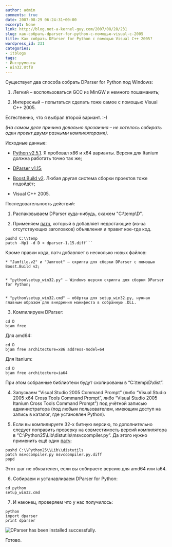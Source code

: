 ```yaml
---
author: admin
comments: true
date: 2007-08-29 06:24:31+00:00
excerpt: None
link: http://blog.not-a-kernel-guy.com/2007/08/28/231
slug: как-собрать-dparser-for-python-с-помощью-visual-c-2005
title: Как собрать DParser for Python с помощью Visual C++ 2005?
wordpress_id: 231
categories:
- itblogs
tags:
- Инструменты
- Win32.Utf8
---
```


Существует два способа собрать DParser for Python под Windows:




	
  1. Легкий – воспользоваться GCC из MinGW и немного пошаманить;

	
  2. Интересный – попытаться сделать тоже самое с помощью Visual C++ 2005. 



Естественно, что я выбрал второй вариант. :-) 

_(На самом деле причина довольно прозаична – не хотелось собирать один проект двумя разными компиляторами)._

Исходные данные:




	
  * [Python v2.5.1](http://www.python.org). Я пробовал x86 и x64 варианты. Версия для Itanium должна работать точно так же;

	
  * [DParser v1.15](http://dparser.sourceforge.net);

	
  * [Boost.Build v2](http://www.boost.org/tools/build/v2/index.html). Любая другая система сборки проектов тоже подойдёт;

	
  * Visual C++ 2005.



Последовательность действий:


	
  1. Распаковываем DParser куда-нибудь, скажем "C:\temp\D".


	
  2. Применяем [патч](http://blog.not-a-kernel-guy.com/wp-content/uploads/2007/08/dparser-1.15.diff), который в добавляет недостающие (из-за отсутствующих заголовков) объявления и правит кое-где код.



```no-highlight
pushd C:\\temp
patch -Np1 -d D < dparser-1.15.diff```
```



Кроме правки кода, патч добавляет в несколько новых файлов:

	
    * "Jamfile.v2" и "Jamroot" – скрипты для сборки DParser с помошью Boost.Build v2;

	
    * "python\setup_win32.py" – Windows версия скрипта для сборки DParser for Python;

	
    * "python\setup_win32.cmd" – обёртка для setup_win32.py, нужная главным образом для внедрения манифеста в собранную .DLL.





	
  3. Компилируем DParser:



```no-highlight
cd D
bjam free
```



Для amd64:



```no-highlight
cd D
bjam free architecture=x86 address-model=64
```



Для Itanium:



```no-highlight
cd D
bjam free architecture=ia64
```



При этом собранные библиотеки будут скопированы в “C:\temp\D\dist”.


	
  4. Запускаем “Visual Studio 2005 Command Prompt” (либо “Visual Studio 2005 x64 Cross Tools Command Prompt”, либо “Visual Studio 2005 Itanium Cross Tools Command Prompt”) под учётной записью администратора (под любым пользователем, имеющим доступ на запись в каталог, где установлен Python).


	
  5. Если вы компилируете 32-х битную версию, то дополнительно следует поправить проверку на совместимость версий компилятора в “C:\Python25\Lib\distutils\msvccompiler.py”. Да этого нужно применить ещё один [патч](http://blog.not-a-kernel-guy.com/wp-content/uploads/2007/08/msvccompiler.py.diff):



```no-highlight
pushd C:\\Python25\\Lib\\distutils
patch msvccompiler.py msvccompiler.py.diff
popd
```



Этот шаг не обязателен, если вы собираете версию для amd64 или ia64.



	
  6. Cобираем и устанавливаем DParser for Python:



```no-highlight
cd python
setup_win32.cmd
```






  7. И наконец, проверяем что у нас получилось:



```no-highlight
python
import dparser
print dparser
```





![DParser has been installed successfully.](http://blog.not-a-kernel-guy.com/wp-content/uploads/2007/08/dparser_test.png)







Готово.






